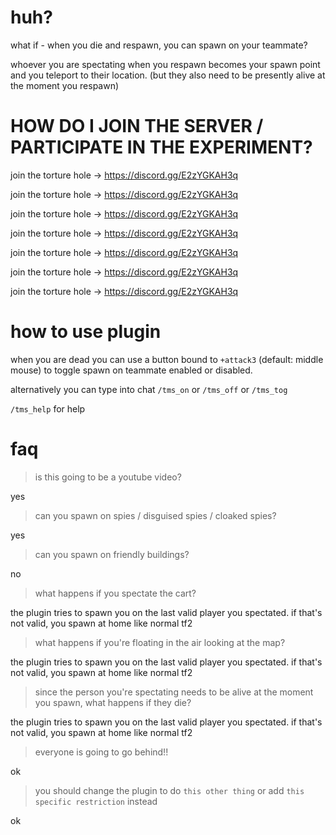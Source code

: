 # huh?

what if - when you die and respawn, you can spawn on your teammate?

whoever you are spectating when you respawn becomes your spawn point and you teleport to their location. (but they also need to be presently alive at the moment you respawn)

# HOW DO I JOIN THE SERVER / PARTICIPATE IN THE EXPERIMENT?
join the torture hole -> https://discord.gg/E2zYGKAH3q

join the torture hole -> https://discord.gg/E2zYGKAH3q

join the torture hole -> https://discord.gg/E2zYGKAH3q

join the torture hole -> https://discord.gg/E2zYGKAH3q

join the torture hole -> https://discord.gg/E2zYGKAH3q

join the torture hole -> https://discord.gg/E2zYGKAH3q

join the torture hole -> https://discord.gg/E2zYGKAH3q

# how to use plugin

when you are dead you can use a button bound to `+attack3` (default: middle mouse) to toggle spawn on teammate enabled or disabled.

alternatively you can type into chat `/tms_on` or `/tms_off` or `/tms_tog`

`/tms_help` for help


# faq

> is this going to be a youtube video?

yes

> can you spawn on spies / disguised spies / cloaked spies?

yes

> can you spawn on friendly buildings?

no

> what happens if you spectate the cart?

the plugin tries to spawn you on the last valid player you spectated. if that's not valid, you spawn at home like normal tf2

> what happens if you're floating in the air looking at the map?

the plugin tries to spawn you on the last valid player you spectated. if that's not valid, you spawn at home like normal tf2

> since the person you're spectating needs to be alive at the moment you spawn, what happens if they die?

the plugin tries to spawn you on the last valid player you spectated. if that's not valid, you spawn at home like normal tf2

> everyone is going to go behind!!

ok

> you should change the plugin to do `this other thing` or add `this specific restriction` instead

ok
